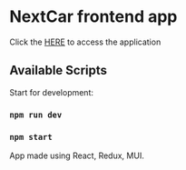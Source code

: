 # NextCar frontend app

Click the [HERE](https://cerulean-kitten-d04c5c.netlify.app/) to access the application

## Available Scripts

Start for development:

### `npm run dev`
### `npm start`

App made using React, Redux, MUI. 
